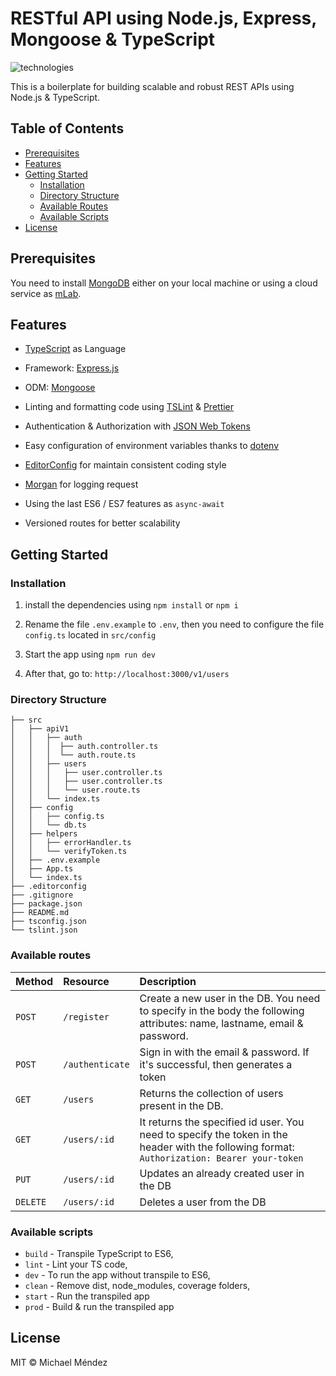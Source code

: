 # RESTful API using Node.js, Express, Mongoose & TypeScript

![technologies](https://user-images.githubusercontent.com/43285317/45602339-ae69a100-b9d9-11e8-919b-a41b1c2fa66e.png)

This is a boilerplate for building scalable and robust REST APIs using Node.js & TypeScript.

## Table of Contents

- [Prerequisites](#prerequisites)
- [Features](#features)
- [Getting Started](#getting-started)
  - [Installation](#installation)
  - [Directory Structure](#directory-structure)
  - [Available Routes](#available-routes)
  - [Available Scripts](#available-scripts)
- [License](#license)

## Prerequisites

You need to install [MongoDB](https://docs.mongodb.com/manual/administration/install-community/) either on your local machine or using a cloud service as [mLab](https://mlab.com/).

## Features

- [TypeScript](https://www.typescriptlang.org/) as Language

- Framework: [Express.js](https://expressjs.com/)

- ODM: [Mongoose](https://mongoosejs.com/)

- Linting and formatting code using [TSLint](https://palantir.github.io/tslint/) & [Prettier](https://prettier.io/)

- Authentication & Authorization with [JSON Web Tokens](https://jwt.io/)

- Easy configuration of environment variables thanks to [dotenv](https://github.com/motdotla/dotenv)

- [EditorConfig](https://editorconfig.org/)
  for maintain consistent coding style

- [Morgan](https://github.com/expressjs/morgan)
  for logging request

- Using the last ES6 / ES7 features as `async-await`

- Versioned routes for better scalability

## Getting Started

### Installation

1. install the dependencies using `npm install` or `npm i`

2. Rename the file `.env.example` to `.env`, then you need to configure the file `config.ts` located in `src/config`

3. Start the app using `npm run dev`

4. After that, go to: `http://localhost:3000/v1/users`

### Directory Structure

```
├── src
│   ├── apiV1
│   │   ├── auth
│   │   │  ├── auth.controller.ts
│   │   │  └── auth.route.ts
│   │   ├── users
│   │   │   ├── user.controller.ts
│   │   │   ├── user.controller.ts
│   │   │   └── user.route.ts
│   │   └── index.ts
│   ├── config
│   │   ├── config.ts
│   │   └── db.ts
│   ├── helpers
│   │   ├── errorHandler.ts
│   │   └── verifyToken.ts
│   ├── .env.example
│   ├── App.ts
│   └── index.ts
├── .editorconfig
├── .gitignore
├── package.json
├── README.md
├── tsconfig.json
└── tslint.json
```

### Available routes

| Method   | Resource        | Description                                                                                                                                 |
| :------- | :-------------- | :------------------------------------------------------------------------------------------------------------------------------------------ |
| `POST`   | `/register`     | Create a new user in the DB. You need to specify in the body the following attributes: name, lastname, email & password.                    |
| `POST`   | `/authenticate` | Sign in with the email & password. If it's successful, then generates a token                                                               |
| `GET`    | `/users`        | Returns the collection of users present in the DB.                                                                                          |
| `GET`    | `/users/:id`    | It returns the specified id user. You need to specify the token in the header with the following format: `Authorization: Bearer your-token` |
| `PUT`    | `/users/:id`    | Updates an already created user in the DB                                                                                                   |
| `DELETE` | `/users/:id`    | Deletes a user from the DB                                                                                                                  |

### Available scripts

- `build` - Transpile TypeScript to ES6,
- `lint` - Lint your TS code,
- `dev` - To run the app without transpile to ES6,
- `clean` - Remove dist, node_modules, coverage folders,
- `start` - Run the transpiled app
- `prod` - Build & run the transpiled app

## License

MIT © Michael Méndez
